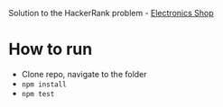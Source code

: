 Solution to the HackerRank problem - [Electronics Shop](https://www.hackerrank.com/challenges/electronics-shop/)

# How to run
- Clone repo, navigate to the folder
- ```npm install```
- ```npm test```
